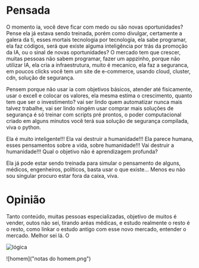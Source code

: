 # Pensada

O momento ia, você deve ficar com medo ou são novas oportunidades? Pense ela já estava sendo treinada, porém como divulgar,
certamente a galera da ti, esses mortais tecnologia por tecnologia, ela sabe programar, ela faz códigos, será que existe
alguma inteligência por trás da promoção da IA, ou o sinal de novas oportunidades? O mercado tem que crescer, muitas pessoas
não sabem programar, fazer um appzinho, porque não utilizar IA, ela cria a infraestrutura, muito é mecanico, ela faz a seguranca,
em poucos clicks você tem um site de e-commerce, usando cloud, cluster, cdn, solução de segurança.

Pensem porque não usar ia com objetivos básicos, atender até fisicamente, usar o excell e colocar os valores, ela mesma estima o
crescimento, quanto tem que ser o investimento? vai ser lindo quem automatizar nunca mais talvez trabalhe, vai ser lindo ningém usar
comprar mais soluções de segurança é só treinar com scripts pré prontos, o poder computacional criado em alguns minutos você terá
sua solução de segurança compilada, viva o python. 

Ela é muito inteligente!!! Ela vai destruir a humanidade!!! Ela parece humana, esses pensamentos sobre a vida, sobre humanidade!!!
Vai destruir a humanidade!!! 
Qual o objetivo não é aprendizagem profunda?

Ela já pode estar sendo treinada para simular o pensamento de alguns, médicos,  engenheiros, políticos, basta usar o que existe...
Menos eu não sou singular procuro estar fora da caixa, viva.

# Opinião

Tanto conteúdo, muitas pessoas especializadas, objetivo de muitos é vender, outos não sei, tirando aréas médicas, e estudo realmente
o resto é o resto, como linkar o estudo antigo com esse novo mercado, entender o mercado. Melhor sei lá. O 


![lógica](https://www.areatecnologia.com/electronica/imagenes/simbolos-puertas-logicas.jpg)


![homem]("notas do homem.png")
